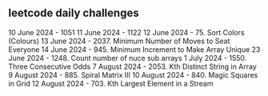 ## leetcode daily challenges

10 June 2024 - 1051
11 June 2024 - 1122
12 June 2024 - 75. Sort Colors (Colours)
13 June 2024 - 2037. Minimum Number of Moves to Seat Everyone
14 June 2024 - 945. Minimum Increment to Make Array Unique
23 June 2024 - 1248. Count number of nuce sub arrays
1 July 2024 - 1550. Three Consecutive Odds
7 August 2024 - 2053. Kth Distinct String in Array
9 August 2024 - 885. Spiral Matrix III
10 August 2024 - 840. Magic Squares in Grid
12 August 2024 - 703. Kth Largest Element in a Stream